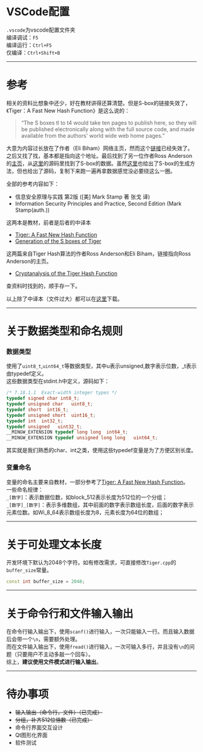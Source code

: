 # VSCode配置

`.vscode`为vscode配置文件夹  
编译调试：`F5`  
编译运行：`Ctrl+F5`  
仅编译：`Ctrl+Shift+B`

---
# 参考

相关的资料比想象中还少，好在教材讲得还算清楚。但是S-box的链接失效了，《Tiger：A Fast New Hash Function》是这么说的：

> “The S boxes tl to t4 would take ten pages to publish here, so they will be published electronically along with the full source code, and made available from the authors' world wide web home pages.”

大意为内容过长放在了作者（Eli Biham）网络主页，然而这个[链接](https://www.cs.technion.ac.il/'biham/)已经失效了。
之后又找了找，基本都是指向这个地址。最后找到了另一位作者Ross Anderson的[主页](https://www.cl.cam.ac.uk/~rja14/)，从[这里](https://www.cl.cam.ac.uk/~rja14/Papers/tiger-src.tar.gz)的源码里找到了S-box的数据。虽然[这里](https://www.cl.cam.ac.uk/~rja14/Papers/tigersb.pdf)也给出了S-box的生成方法，但也给出了源码，复制下来跑一遍再拿数据感觉没必要绕这么一圈。

全部的参考内容如下：

* 信息安全原理与实践 第2版 ([美] Mark Stamp 著 张戈 译)
* Information Security Principles and Practice, Second Edition (Mark Stamp(auth.))

这两本是教材，前者是后者的中译本

* [Tiger: A Fast New Hash Function](https://www.cl.cam.ac.uk/~rja14/Papers/tiger.pdf)
* [Generation of the S boxes of Tiger](https://www.cl.cam.ac.uk/~rja14/Papers/tigersb.pdf)

这两篇来自Tiger Hash算法的作者Ross Anderson和Eli Biham，链接指向Ross Anderson的主页。

* [Cryptanalysis of the Tiger Hash Function](https://iacr.org/archive/asiacrypt2007/48330539/48330539.pdf)

查资料时找到的，顺手存一下。

以上除了中译本（文件过大）都可以在[这里](https://github.com/Jinvic/IS_experiment/tree/main/referance)下载。

---
# 关于数据类型和命名规则
### 数据类型
使用了`uint8_t`,`uint64_t`等数据类型，其中u表示unsigned,数字表示位数，_t表示由typedef定义。  
这些数据类型在stdint.h中定义，源码如下：
```C
/* 7.18.1.1  Exact-width integer types */
typedef signed char int8_t;
typedef unsigned char   uint8_t;
typedef short  int16_t;
typedef unsigned short  uint16_t;
typedef int  int32_t;
typedef unsigned   uint32_t;
__MINGW_EXTENSION typedef long long  int64_t;
__MINGW_EXTENSION typedef unsigned long long   uint64_t;
```
其实就是我们熟悉的char、int之类，使用这些typedef变量是为了方便区别长度。

### 变量命名
变量的命名主要来自教材，一部分参考了[Tiger: A Fast New Hash Function](https://www.cl.cam.ac.uk/~rja14/Papers/tiger.pdf)。  
一些命名规律：  
`_[数字]`：表示数据位数，如block_512表示长度为512位的一个分组；  
`_[数字]_[数字]`：表示多维数组，其中前面的数字表示数组长度，后面的数字表示元素位数。如Wi_8_64表示数组长度为8，元素长度为64位的数组；
<!-- `_buf`：即buffer缓冲区，用于输入输出数据；   -->

<!-- ---
# 关于测试用代码 
* 命名空间test内的函数为测试用，**无需阅读**。使用方法为`test::[函数名]`。如：`test::itob_btoi_test();`。
* 在正式代码中，存在一些注释为`//DEBUG:`的代码，这些代码是测试时用于阶段性输出关键值以检验正确性的，**无需阅读**。 **相关代码基本删除**

***以上代码都可能在项目正式完成后删去。*** -->

---
# 关于可处理文本长度
开发环境下默认为2048个字符。如有修改需求，可直接修改`Tiger.cpp`的`buffer_size`常量。  
``` C++
const int buffer_size = 2048;
```

---
# 关于命令行和文件输入输出
在命令行输入输出下，使用`scanf()`进行输入，一次只能输入一行。而且输入数据后会带一个`\n`，需要额外处理。  
而在文件输入输出下，使用`fread()`进行输入，一次可输入多行，并且没有`\n`的问题（只要用户不主动多敲一个回车）。    
综上，**建议使用文件模式进行输入输出**。

<!-- ---
# 关于图形化界面
使用Qt开发，详见[这里](https://github.com/Jinvic/IS_experiment/tree/main/DES/Qt)。 -->

---
# 待办事项
* ~~输入输出（命令行，文件）（已完成）~~
* ~~分组，补齐512位倍数（已完成）~~
* 命令行界面交互设计
* Qt图形化界面
* 软件测试
